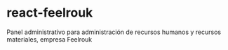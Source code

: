 # react-feelrouk
Panel administrativo para administración de recursos humanos y recursos materiales, empresa Feelrouk
